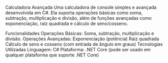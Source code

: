 Calculadora Avançada
Uma calculadora de console simples e avançada desenvolvida em C#. Ela suporta operações básicas como soma, subtração, multiplicação e divisão, além de funções avançadas como exponenciação, raiz quadrada e cálculo de seno/cosseno.

Funcionalidades
Operações Básicas: Soma, subtração, multiplicação e divisão.
Operações Avançadas:
Exponenciação (potência)
Raiz quadrada
Cálculo de seno e cosseno (com entrada de ângulo em graus)
Tecnologias Utilizadas
Linguagem: C#
Plataforma: .NET Core (pode ser usado em qualquer plataforma que suporte .NET Core)
